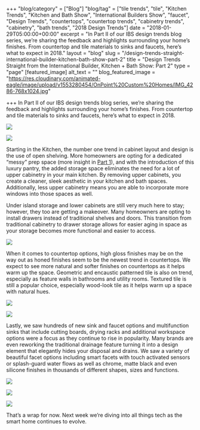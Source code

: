 +++
"blog/category" = ["Blog"]
"blog/tag" = ["tile trends", "tile", "Kitchen Trends", "Kitchen and Bath Show", "International Builders Show", "faucet", "Design Trends", "countertops", "countertop trends", "cabinetry trends", "cabinetry", "bath trends", "2018 Design Trends"]
date = "2018-01-29T05:00:00+00:00"
excerpt = "In Part II of our IBS design trends blog series, we’re sharing the feedback and highlights surrounding your home’s finishes. From countertop and tile materials to sinks and faucets, here’s what to expect in 2018."
layout = "blog"
slug = "/design-trends-straight-international-builder-kitchen-bath-show-part-2"
title = "Design Trends Straight from the International Builder, Kitchen + Bath Show: Part 2"
type = "page"
[featured_image]
alt_text = ""
blog_featured_image = "https://res.cloudinary.com/animated-eagle/image/upload/v1553280454/OnPoint%20Custom%20Homes/IMG_4286-768x1024.jpg"

+++
In Part II of our IBS design trends blog series, we’re sharing the feedback and highlights surrounding your home’s finishes. From countertop and tile materials to sinks and faucets, here’s what to expect in 2018.

![](https://res.cloudinary.com/animated-eagle/image/upload/v1553280454/OnPoint%20Custom%20Homes/IMG_4286-768x1024.jpg)

![](https://res.cloudinary.com/animated-eagle/image/upload/v1553280435/OnPoint%20Custom%20Homes/Photo-Jan-10-9-01-43-AM-768x576.jpg)

Starting in the Kitchen, the number one trend in cabinet layout and design is the use of open shelving. More homeowners are opting for a dedicated “messy” prep space (more insight in [Part 1](https://onpointcustomhomes.com/blog/design-trends-straight-international-builder-kitchen-bath-show-part-1/)), and with the introduction of this luxury pantry, the added storage space eliminates the need for a lot of upper cabinetry in your main kitchen. By removing upper cabinets, you create a cleaner, sleek aesthetic in your kitchen and bath spaces. Additionally, less upper cabinetry means you are able to incorporate more windows into those spaces as well.

Under island storage and lower cabinets are still very much here to stay; however, they too are getting a makeover. Many homeowners are opting to install drawers instead of traditional shelves and doors. This transition from traditional cabinetry to drawer storage allows for easier aging in space as your storage becomes more functional and easier to access.

![](https://res.cloudinary.com/animated-eagle/image/upload/v1553280411/OnPoint%20Custom%20Homes/IMG_5538-768x576.jpg)

When it comes to countertop options, high gloss finishes may be on the way out as honed finishes seem to be the newest trend in countertops. We expect to see more natural and softer finishes on countertops as it helps warm up the space. Geometric and encaustic patterned tile is also on trend, especially as feature walls in bathrooms and utility rooms. Textured tile is still a popular choice, especially wood-look tile as it helps warm up a space with natural hues.

![](https://res.cloudinary.com/animated-eagle/image/upload/v1553280388/OnPoint%20Custom%20Homes/IMG_5578-768x1024.jpg)

![](https://res.cloudinary.com/animated-eagle/image/upload/v1553280364/OnPoint%20Custom%20Homes/IMG_5490-768x1024.jpg)

Lastly, we saw hundreds of new sink and faucet options and multifunction sinks that include cutting boards, drying racks and additional workspace options were a focus as they continue to rise in popularity. Many brands are even reworking the traditional drainage feature turning it into a design element that elegantly hides your disposal and drains. We saw a variety of beautiful facet options including smart facets with touch activated sensors or splash-guard water flows as well as chrome, matte black and even silicone finishes in thousands of different shapes, sizes and functions.

![](https://res.cloudinary.com/animated-eagle/image/upload/v1553280319/OnPoint%20Custom%20Homes/IMG_5498-768x1369.jpg)

![](https://res.cloudinary.com/animated-eagle/image/upload/v1553280292/OnPoint%20Custom%20Homes/IMG_5511-768x1024.jpg)

![](https://res.cloudinary.com/animated-eagle/image/upload/v1553280265/OnPoint%20Custom%20Homes/IMG_5579-768x1024.jpg)

That’s a wrap for now. Next week we’re diving into all things tech as the smart home continues to evolve.